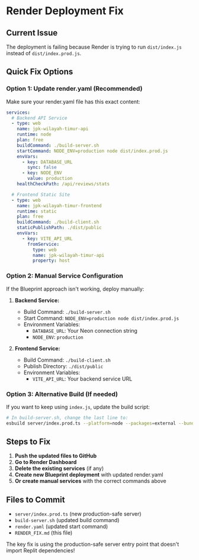 # Render Deployment Fix

## Current Issue
The deployment is failing because Render is trying to run `dist/index.js` instead of `dist/index.prod.js`.

## Quick Fix Options

### Option 1: Update render.yaml (Recommended)
Make sure your render.yaml file has this exact content:

```yaml
services:
  # Backend API Service
  - type: web
    name: jpk-wilayah-timur-api
    runtime: node
    plan: free
    buildCommand: ./build-server.sh
    startCommand: NODE_ENV=production node dist/index.prod.js
    envVars:
      - key: DATABASE_URL
        sync: false
      - key: NODE_ENV
        value: production
    healthCheckPath: /api/reviews/stats

  # Frontend Static Site
  - type: web
    name: jpk-wilayah-timur-frontend
    runtime: static
    plan: free
    buildCommand: ./build-client.sh
    staticPublishPath: ./dist/public
    envVars:
      - key: VITE_API_URL
        fromService:
          type: web
          name: jpk-wilayah-timur-api
          property: host
```

### Option 2: Manual Service Configuration
If the Blueprint approach isn't working, deploy manually:

1. **Backend Service:**
   - Build Command: `./build-server.sh`
   - Start Command: `NODE_ENV=production node dist/index.prod.js`
   - Environment Variables:
     - `DATABASE_URL`: Your Neon connection string
     - `NODE_ENV`: `production`

2. **Frontend Service:**
   - Build Command: `./build-client.sh`
   - Publish Directory: `./dist/public`
   - Environment Variables:
     - `VITE_API_URL`: Your backend service URL

### Option 3: Alternative Build (If needed)
If you want to keep using `index.js`, update the build script:

```bash
# In build-server.sh, change the last line to:
esbuild server/index.prod.ts --platform=node --packages=external --bundle --format=esm --outfile=dist/index.js
```

## Steps to Fix

1. **Push the updated files to GitHub**
2. **Go to Render Dashboard**
3. **Delete the existing services** (if any)
4. **Create new Blueprint deployment** with updated render.yaml
5. **Or create manual services** with the correct commands above

## Files to Commit
- `server/index.prod.ts` (new production-safe server)
- `build-server.sh` (updated build command)
- `render.yaml` (updated start command)
- `RENDER_FIX.md` (this file)

The key fix is using the production-safe server entry point that doesn't import Replit dependencies!